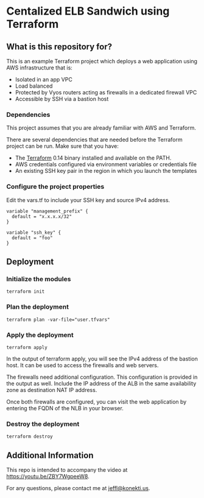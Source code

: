 # Centalized ELB Sandwich using Terraform

## What is this repository for?

This is an example Terraform project which deploys a web application using AWS infrastructure that is:

- Isolated in an app VPC
- Load balanced
- Protected by Vyos routers acting as firewalls in a dedicated firewall VPC
- Accessible by SSH via a bastion host

### Dependencies

This project assumes that you are already familiar with AWS and Terraform.

There are several dependencies that are needed before the Terraform project can be run. Make sure that you have:

- The [Terraform](https://www.terraform.io) 0.14 binary installed and available on the PATH.
- AWS credentials configured via environment variables or credentials file
- An existing SSH key pair in the region in which you launch the templates

### Configure the project properties

Edit the vars.tf to include your SSH key and source IPv4 address.

```
variable "management_prefix" {
  default = "x.x.x.x/32"
}

variable "ssh_key" {
  default = "foo"
}
```

## Deployment

### Initialize the modules

`terraform init`

### Plan the deployment

`terraform plan -var-file="user.tfvars"`

### Apply the deployment

`terraform apply`

In the output of terraform apply, you will see the IPv4 address of the bastion host. It can be used
to access the firewalls and web servers.

The firewalls need additional configuration. This configuration is provided in the output as well. Include
the IP address of the ALB in the same availability zone as destination NAT IP address.

Once both firewalls are configured, you can visit the web application by entering the FQDN of the NLB in
your browser.

### Destroy the deployment

`terraform destroy`

## Additional Information

This repo is intended to accompany the video at https://youtu.be/ZBY7WgpeeW8.

For any questions, please contact me at jeffl@konekti.us.
